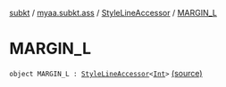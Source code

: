 [subkt](../../index.md) / [myaa.subkt.ass](../index.md) / [StyleLineAccessor](index.md) / [MARGIN_L](./-m-a-r-g-i-n_-l.md)

# MARGIN_L

`object MARGIN_L : `[`StyleLineAccessor`](index.md)`<`[`Int`](https://kotlinlang.org/api/latest/jvm/stdlib/kotlin/-int/index.html)`>` [(source)](https://github.com/Myaamori/SubKt/blob/0.1.7/src/main/kotlin/myaa/subkt/ass/parser.kt#L516)